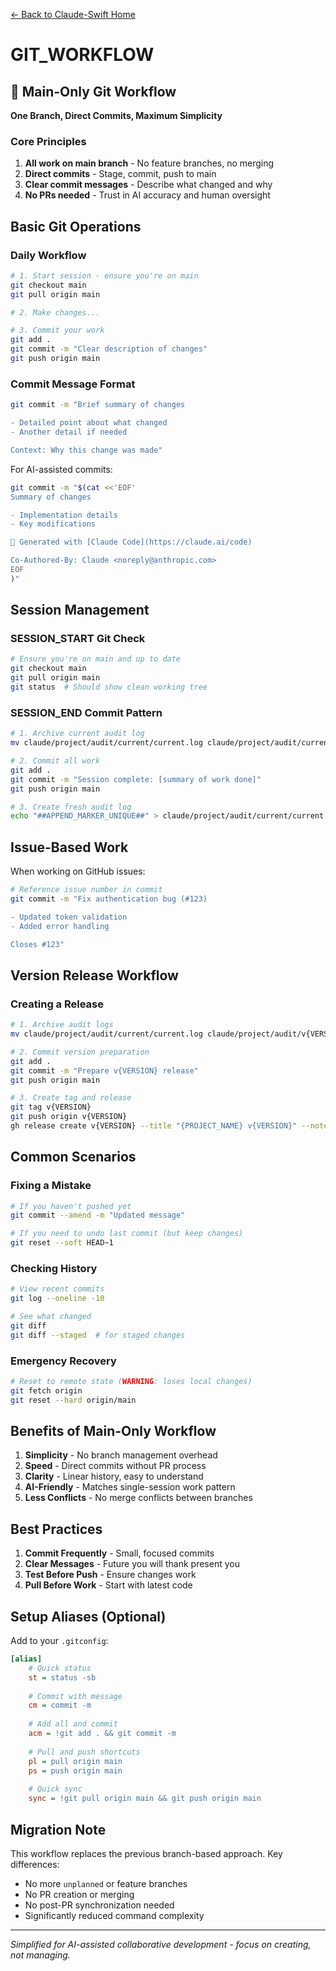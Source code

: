 [← Back to Claude-Swift Home](../../README.md)

# GIT_WORKFLOW

## 🚨 Main-Only Git Workflow

**One Branch, Direct Commits, Maximum Simplicity**

### Core Principles
1. **All work on main branch** - No feature branches, no merging
2. **Direct commits** - Stage, commit, push to main
3. **Clear commit messages** - Describe what changed and why
4. **No PRs needed** - Trust in AI accuracy and human oversight

## Basic Git Operations

### Daily Workflow
```bash
# 1. Start session - ensure you're on main
git checkout main
git pull origin main

# 2. Make changes...

# 3. Commit your work
git add .
git commit -m "Clear description of changes"
git push origin main
```

### Commit Message Format
```bash
git commit -m "Brief summary of changes

- Detailed point about what changed
- Another detail if needed

Context: Why this change was made"
```

For AI-assisted commits:
```bash
git commit -m "$(cat <<'EOF'
Summary of changes

- Implementation details
- Key modifications

🤖 Generated with [Claude Code](https://claude.ai/code)

Co-Authored-By: Claude <noreply@anthropic.com>
EOF
)"
```

## Session Management

### SESSION_START Git Check
```bash
# Ensure you're on main and up to date
git checkout main
git pull origin main
git status  # Should show clean working tree
```

### SESSION_END Commit Pattern
```bash
# 1. Archive current audit log
mv claude/project/audit/current/current.log claude/project/audit/current/session_$(date -u +%Y-%m-%dT%H-%M-%S)Z.log

# 2. Commit all work
git add .
git commit -m "Session complete: [summary of work done]"
git push origin main

# 3. Create fresh audit log
echo "##APPEND_MARKER_UNIQUE##" > claude/project/audit/current/current.log
```

## Issue-Based Work

When working on GitHub issues:
```bash
# Reference issue number in commit
git commit -m "Fix authentication bug (#123)

- Updated token validation
- Added error handling

Closes #123"
```

## Version Release Workflow

### Creating a Release
```bash
# 1. Archive audit logs
mv claude/project/audit/current/current.log claude/project/audit/v{VERSION}/audit_v{VERSION}.log

# 2. Commit version preparation
git add .
git commit -m "Prepare v{VERSION} release"
git push origin main

# 3. Create tag and release
git tag v{VERSION}
git push origin v{VERSION}
gh release create v{VERSION} --title "{PROJECT_NAME} v{VERSION}" --notes-file release-notes.md
```

## Common Scenarios

### Fixing a Mistake
```bash
# If you haven't pushed yet
git commit --amend -m "Updated message"

# If you need to undo last commit (but keep changes)
git reset --soft HEAD~1
```

### Checking History
```bash
# View recent commits
git log --oneline -10

# See what changed
git diff
git diff --staged  # for staged changes
```

### Emergency Recovery
```bash
# Reset to remote state (WARNING: loses local changes)
git fetch origin
git reset --hard origin/main
```

## Benefits of Main-Only Workflow

1. **Simplicity** - No branch management overhead
2. **Speed** - Direct commits without PR process
3. **Clarity** - Linear history, easy to understand
4. **AI-Friendly** - Matches single-session work pattern
5. **Less Conflicts** - No merge conflicts between branches

## Best Practices

1. **Commit Frequently** - Small, focused commits
2. **Clear Messages** - Future you will thank present you
3. **Test Before Push** - Ensure changes work
4. **Pull Before Work** - Start with latest code

## Setup Aliases (Optional)

Add to your `.gitconfig`:
```ini
[alias]
    # Quick status
    st = status -sb
    
    # Commit with message
    cm = commit -m
    
    # Add all and commit
    acm = !git add . && git commit -m
    
    # Pull and push shortcuts
    pl = pull origin main
    ps = push origin main
    
    # Quick sync
    sync = !git pull origin main && git push origin main
```

## Migration Note

This workflow replaces the previous branch-based approach. Key differences:
- No more `unplanned` or feature branches
- No PR creation or merging
- No post-PR synchronization needed
- Significantly reduced command complexity

---

*Simplified for AI-assisted collaborative development - focus on creating, not managing.*